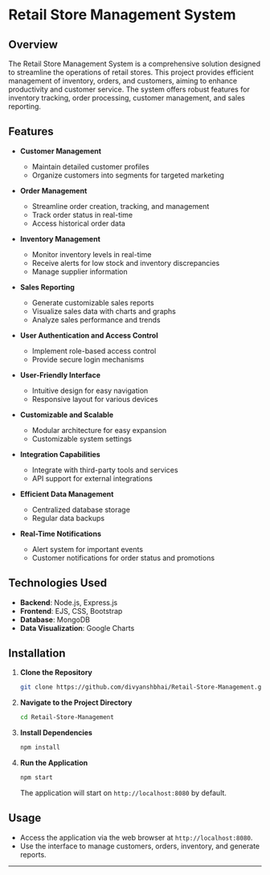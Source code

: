 # Retail Store Management System

## Overview

The Retail Store Management System is a comprehensive solution designed to streamline the operations of retail stores. This project provides efficient management of inventory, orders, and customers, aiming to enhance productivity and customer service. The system offers robust features for inventory tracking, order processing, customer management, and sales reporting.

## Features

- **Customer Management**
  - Maintain detailed customer profiles
  - Organize customers into segments for targeted marketing

- **Order Management**
  - Streamline order creation, tracking, and management
  - Track order status in real-time
  - Access historical order data

- **Inventory Management**
  - Monitor inventory levels in real-time
  - Receive alerts for low stock and inventory discrepancies
  - Manage supplier information

- **Sales Reporting**
  - Generate customizable sales reports
  - Visualize sales data with charts and graphs
  - Analyze sales performance and trends

- **User Authentication and Access Control**
  - Implement role-based access control
  - Provide secure login mechanisms

- **User-Friendly Interface**
  - Intuitive design for easy navigation
  - Responsive layout for various devices

- **Customizable and Scalable**
  - Modular architecture for easy expansion
  - Customizable system settings

- **Integration Capabilities**
  - Integrate with third-party tools and services
  - API support for external integrations

- **Efficient Data Management**
  - Centralized database storage
  - Regular data backups

- **Real-Time Notifications**
  - Alert system for important events
  - Customer notifications for order status and promotions

## Technologies Used

- **Backend**: Node.js, Express.js
- **Frontend**: EJS, CSS, Bootstrap
- **Database**: MongoDB
- **Data Visualization**: Google Charts

## Installation

1. **Clone the Repository**
   ```bash
   git clone https://github.com/divyanshbhai/Retail-Store-Management.git

2. **Navigate to the Project Directory**
   ```bash
   cd Retail-Store-Management
   ```

3. **Install Dependencies**
   ```bash
   npm install
   ```

4. **Run the Application**
   ```bash
   npm start
   ```

   The application will start on `http://localhost:8080` by default.


## Usage

- Access the application via the web browser at `http://localhost:8080`.
- Use the interface to manage customers, orders, inventory, and generate reports.


---

